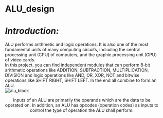 # ALU_design

# *Introduction:* <br>
ALU performs arithmetic and logic operations. It is also one of the most fundamental units of many computing circuits, including the central processing unit (CPU) of computers, and the graphic processing unit (GPU) of video cards. <br>
In this project, you can find independent modules that can perform 8-bit arithmetic operations like ADDITION, SUBTRACTION, MULTIPLICATION, DIVISION and logic operations like AND, OR, XOR, NOT and bitwise operations like SHIFT RIGHT, SHIFT LEFT. In the end all combine to form an ALU.<br>
![alu_block](https://github.com/NardenSobhy/ALU_design/assets/120674227/1ae9b27a-43eb-4381-b70c-a8425431b853) <br> <center>
Inputs of an ALU are primarily the operands which are the data to be operated on. In addition, an ALU has opcodes (operation codes) as inputs to control the type of operation the ALU shall perform. <br>
